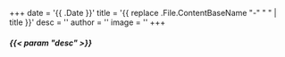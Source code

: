 +++
date = '{{ .Date }}'
title = '{{ replace .File.ContentBaseName "-" " " | title }}'
desc = ''
author = ''
image = ''
+++

##### {{< param "desc" >}}
